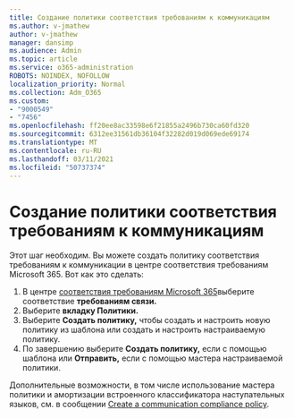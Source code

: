 ```yaml
---
title: Создание политики соответствия требованиям к коммуникациям
ms.author: v-jmathew
author: v-jmathew
manager: dansimp
ms.audience: Admin
ms.topic: article
ms.service: o365-administration
ROBOTS: NOINDEX, NOFOLLOW
localization_priority: Normal
ms.collection: Adm_O365
ms.custom:
- "9000549"
- "7456"
ms.openlocfilehash: ff20ee8ac33598e6f21855a2496b730ca60fd320
ms.sourcegitcommit: 6312ee31561db36104f32282d019d069ede69174
ms.translationtype: MT
ms.contentlocale: ru-RU
ms.lasthandoff: 03/11/2021
ms.locfileid: "50737374"
---
```

# <a name="create-a-communication-compliance-policy"></a>Создание политики соответствия требованиям к коммуникациям

Этот шаг необходим. Вы можете создать политику соответствия требованиям к коммуникации в центре соответствия требованиям Microsoft 365. Вот как это сделать:

1. В центре [соответствия требованиям Microsoft 365](https://go.microsoft.com/fwlink/?linkid=2130502)выберите соответствие **требованиям связи.**
2. Выберите **вкладку Политики.**
3. Выберите **Создать политику,** чтобы создать и настроить новую политику из шаблона или создать и настроить настраиваемую политику.
4. По завершению выберите **Создать политику,** если с помощью шаблона или **Отправить,** если с помощью мастера настраиваемой политики.

Дополнительные возможности, в том числе использование мастера политики и амортизации встроенного классификатора наступательных языков, см. в сообщении [Create a communication compliance policy](https://go.microsoft.com/fwlink/?linkid=2129079).
